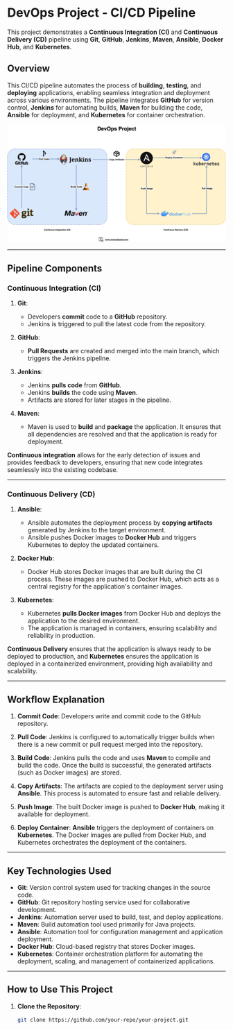 # **DevOps Project - CI/CD Pipeline**

This project demonstrates a **Continuous Integration (CI)** and **Continuous Delivery (CD)** pipeline using **Git**, **GitHub**, **Jenkins**, **Maven**, **Ansible**, **Docker Hub**, and **Kubernetes**.

## **Overview**

This CI/CD pipeline automates the process of **building**, **testing**, and **deploying** applications, enabling seamless integration and deployment across various environments. The pipeline integrates **GitHub** for version control, **Jenkins** for automating builds, **Maven** for building the code, **Ansible** for deployment, and **Kubernetes** for container orchestration.

![DevOps Project Diagram](images/image.png)

---

## **Pipeline Components**

### **Continuous Integration (CI)**
1. **Git**: 
   - Developers **commit** code to a **GitHub** repository.
   - Jenkins is triggered to pull the latest code from the repository.

2. **GitHub**:
   - **Pull Requests** are created and merged into the main branch, which triggers the Jenkins pipeline.

3. **Jenkins**:
   - Jenkins **pulls code** from **GitHub**.
   - Jenkins **builds** the code using **Maven**.
   - Artifacts are stored for later stages in the pipeline.

4. **Maven**:
   - Maven is used to **build** and **package** the application. It ensures that all dependencies are resolved and that the application is ready for deployment.

**Continuous integration** allows for the early detection of issues and provides feedback to developers, ensuring that new code integrates seamlessly into the existing codebase.

---

### **Continuous Delivery (CD)**
1. **Ansible**:
   - Ansible automates the deployment process by **copying artifacts** generated by Jenkins to the target environment.
   - Ansible pushes Docker images to **Docker Hub** and triggers Kubernetes to deploy the updated containers.

2. **Docker Hub**:
   - Docker Hub stores Docker images that are built during the CI process. These images are pushed to Docker Hub, which acts as a central registry for the application's container images.

3. **Kubernetes**:
   - Kubernetes **pulls Docker images** from Docker Hub and deploys the application to the desired environment.
   - The application is managed in containers, ensuring scalability and reliability in production.

**Continuous Delivery** ensures that the application is always ready to be deployed to production, and **Kubernetes** ensures the application is deployed in a containerized environment, providing high availability and scalability.

---

## **Workflow Explanation**

1. **Commit Code**: 
   Developers write and commit code to the GitHub repository.

2. **Pull Code**:
   Jenkins is configured to automatically trigger builds when there is a new commit or pull request merged into the repository.

3. **Build Code**:
   Jenkins pulls the code and uses **Maven** to compile and build the code. Once the build is successful, the generated artifacts (such as Docker images) are stored.

4. **Copy Artifacts**:
   The artifacts are copied to the deployment server using **Ansible**. This process is automated to ensure fast and reliable delivery.

5. **Push Image**:
   The built Docker image is pushed to **Docker Hub**, making it available for deployment.

6. **Deploy Container**:
   **Ansible** triggers the deployment of containers on **Kubernetes**. The Docker images are pulled from Docker Hub, and Kubernetes orchestrates the deployment of the containers.

---

## **Key Technologies Used**

- **Git**: Version control system used for tracking changes in the source code.
- **GitHub**: Git repository hosting service used for collaborative development.
- **Jenkins**: Automation server used to build, test, and deploy applications.
- **Maven**: Build automation tool used primarily for Java projects.
- **Ansible**: Automation tool for configuration management and application deployment.
- **Docker Hub**: Cloud-based registry that stores Docker images.
- **Kubernetes**: Container orchestration platform for automating the deployment, scaling, and management of containerized applications.

---

## **How to Use This Project**

1. **Clone the Repository**:
   ```bash
   git clone https://github.com/your-repo/your-project.git

